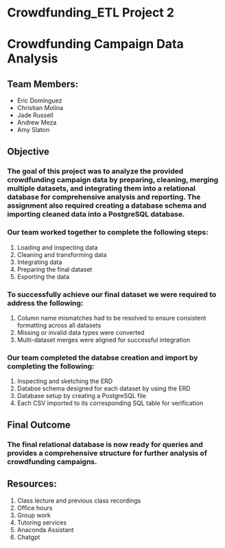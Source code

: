 # Crowdfunding_ETL Project 2

# Crowdfunding Campaign Data Analysis

## Team Members:
- Eric Dominguez
- Christian Molina
- Jade Russell
- Andrew Meza
- Amy Slaton

## Objective

### The goal of this project was to analyze the provided crowdfunding campaign data by preparing, cleaning, merging multiple datasets, and integrating them into a relational database for comprehensive analysis and reporting. The assignment also required creating a database schema and importing cleaned data into a PostgreSQL database.

### Our team worked together to complete the following steps:
1. Loading and inspecting data
2. Cleaning and transforming data
3. Integrating data
4. Preparing the final dataset
5. Exporting the data

### To successfully achieve our final dataset we were required to address the following: 
1. Column name mismatches had to be resolved  to ensure consistent formatting across all datasets
2. Missing or invalid data types were converted
3. Multi-dataset merges were aligned for successful integration

### Our team completed the databse creation and import by completing the following:
1. Inspecting and sketching the ERD
2. Databse schema designed for each dataset by using the ERD
3. Database setup by creating a PostgreSQL file
4. Each CSV imported to its corresponding SQL table for verification

## Final Outcome

### The final relational database is now ready for queries and provides a comprehensive structure for further analysis of crowdfunding campaigns.

## Resources:
1. Class lecture and previous class recordings
2. Office hours
3. Group work 
4. Tutoring services
5. Anaconda Assistant
6. Chatgpt
